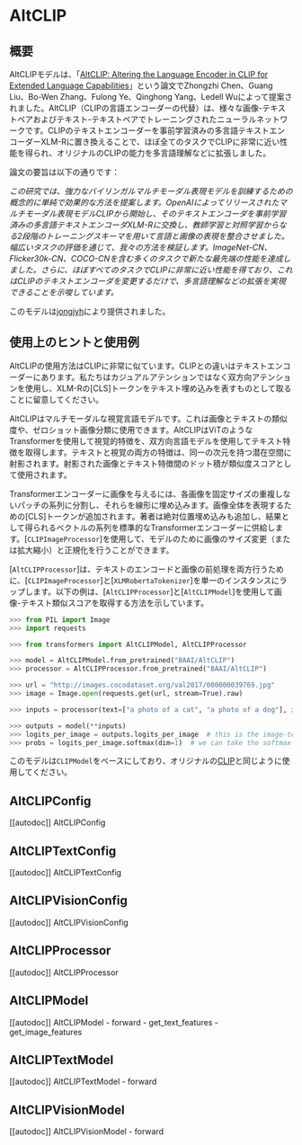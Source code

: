 <!--Copyright 2022 The HuggingFace Team. All rights reserved.

Licensed under the Apache License, Version 2.0 (the "License"); you may not use this file except in compliance with
the License. You may obtain a copy of the License at

http://www.apache.org/licenses/LICENSE-2.0

Unless required by applicable law or agreed to in writing, software distributed under the License is distributed on
an "AS IS" BASIS, WITHOUT WARRANTIES OR CONDITIONS OF ANY KIND, either express or implied. See the License for the
specific language governing permissions and limitations under the License.

⚠️ Note that this file is in Markdown but contain specific syntax for our doc-builder (similar to MDX) that may not be
rendered properly in your Markdown viewer.

-->

# AltCLIP

## 概要


AltCLIPモデルは、「[AltCLIP: Altering the Language Encoder in CLIP for Extended Language Capabilities](https://huggingface.co/papers/2211.06679)」という論文でZhongzhi Chen、Guang Liu、Bo-Wen Zhang、Fulong Ye、Qinghong Yang、Ledell Wuによって提案されました。AltCLIP（CLIPの言語エンコーダーの代替）は、様々な画像-テキストペアおよびテキスト-テキストペアでトレーニングされたニューラルネットワークです。CLIPのテキストエンコーダーを事前学習済みの多言語テキストエンコーダーXLM-Rに置き換えることで、ほぼ全てのタスクでCLIPに非常に近い性能を得られ、オリジナルのCLIPの能力を多言語理解などに拡張しました。

論文の要旨は以下の通りです：

*この研究では、強力なバイリンガルマルチモーダル表現モデルを訓練するための概念的に単純で効果的な方法を提案します。OpenAIによってリリースされたマルチモーダル表現モデルCLIPから開始し、そのテキストエンコーダを事前学習済みの多言語テキストエンコーダXLM-Rに交換し、教師学習と対照学習からなる2段階のトレーニングスキーマを用いて言語と画像の表現を整合させました。幅広いタスクの評価を通じて、我々の方法を検証します。ImageNet-CN、Flicker30k-CN、COCO-CNを含む多くのタスクで新たな最先端の性能を達成しました。さらに、ほぼすべてのタスクでCLIPに非常に近い性能を得ており、これはCLIPのテキストエンコーダを変更するだけで、多言語理解などの拡張を実現できることを示唆しています。*

このモデルは[jongjyh](https://huggingface.co/jongjyh)により提供されました。

## 使用上のヒントと使用例

AltCLIPの使用方法はCLIPに非常に似ています。CLIPとの違いはテキストエンコーダーにあります。私たちはカジュアルアテンションではなく双方向アテンションを使用し、XLM-Rの[CLS]トークンをテキスト埋め込みを表すものとして取ることに留意してください。

AltCLIPはマルチモーダルな視覚言語モデルです。これは画像とテキストの類似度や、ゼロショット画像分類に使用できます。AltCLIPはViTのようなTransformerを使用して視覚的特徴を、双方向言語モデルを使用してテキスト特徴を取得します。テキストと視覚の両方の特徴は、同一の次元を持つ潜在空間に射影されます。射影された画像とテキスト特徴間のドット積が類似度スコアとして使用されます。

Transformerエンコーダーに画像を与えるには、各画像を固定サイズの重複しないパッチの系列に分割し、それらを線形に埋め込みます。画像全体を表現するための[CLS]トークンが追加されます。著者は絶対位置埋め込みも追加し、結果として得られるベクトルの系列を標準的なTransformerエンコーダーに供給します。[`CLIPImageProcessor`]を使用して、モデルのために画像のサイズ変更（または拡大縮小）と正規化を行うことができます。

[`AltCLIPProcessor`]は、テキストのエンコードと画像の前処理を両方行うために、[`CLIPImageProcessor`]と[`XLMRobertaTokenizer`]を単一のインスタンスにラップします。以下の例は、[`AltCLIPProcessor`]と[`AltCLIPModel`]を使用して画像-テキスト類似スコアを取得する方法を示しています。

```python
>>> from PIL import Image
>>> import requests

>>> from transformers import AltCLIPModel, AltCLIPProcessor

>>> model = AltCLIPModel.from_pretrained("BAAI/AltCLIP")
>>> processor = AltCLIPProcessor.from_pretrained("BAAI/AltCLIP")

>>> url = "http://images.cocodataset.org/val2017/000000039769.jpg"
>>> image = Image.open(requests.get(url, stream=True).raw)

>>> inputs = processor(text=["a photo of a cat", "a photo of a dog"], images=image, return_tensors="pt", padding=True)

>>> outputs = model(**inputs)
>>> logits_per_image = outputs.logits_per_image  # this is the image-text similarity score
>>> probs = logits_per_image.softmax(dim=1)  # we can take the softmax to get the label probabilities
```

<Tip>

このモデルは`CLIPModel`をベースにしており、オリジナルの[CLIP](clip)と同じように使用してください。

</Tip>

## AltCLIPConfig

[[autodoc]] AltCLIPConfig

## AltCLIPTextConfig

[[autodoc]] AltCLIPTextConfig

## AltCLIPVisionConfig

[[autodoc]] AltCLIPVisionConfig

## AltCLIPProcessor

[[autodoc]] AltCLIPProcessor

## AltCLIPModel

[[autodoc]] AltCLIPModel
    - forward
    - get_text_features
    - get_image_features

## AltCLIPTextModel

[[autodoc]] AltCLIPTextModel
    - forward

## AltCLIPVisionModel

[[autodoc]] AltCLIPVisionModel
    - forward
